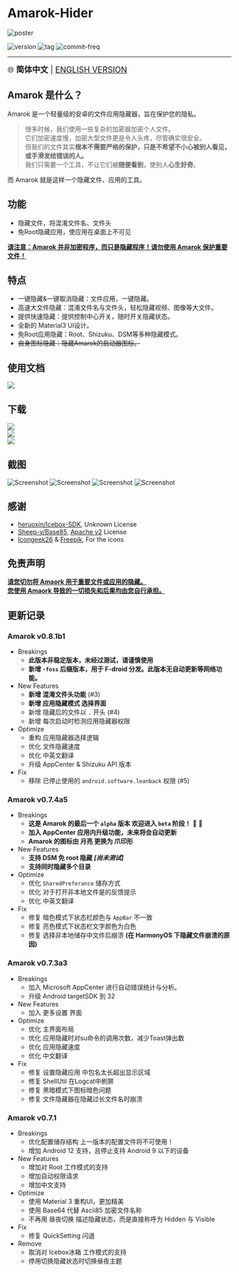 # Amarok-Hider

![poster](https://raw.githubusercontent.com/deltazefiro/ImageHost/master/amarok-169-poster.png)

![version](https://img.shields.io/visual-studio-app-center/releases/version/deltazefiro/Amarok/2e57e3f726f6bdf0b9bd5e3791bd2c5d1ab1dbe2)
![tag](https://img.shields.io/github/v/tag/deltazefiro/Amarok-Hider)
![commit-freq](https://img.shields.io/github/commit-activity/m/deltazefiro/Amarok-Hider)

---

<font size="4"> 🌐 **简体中文** | [ENGLISH VERSION](https://github.com/deltazefiro/Amarok-Hider/blob/main/README.en.md) </font>

## Amarok 是什么？

Amarok 是一个轻量级的安卓的文件应用隐藏器，旨在保护您的隐私。  

> 很多时候，我们使用一些复杂的加密器加密个人文件。  
> 它们加密速度慢，加密大型文件更是令人头疼，尽管确实很安全。  
> 但我们的文件其实**根本不需要严格的保护，只是不希望不小心被别人看见，或手滑发给错误的人。**  
> 我们只需要一个工具，不让它们被**随便看到**，使别人**心生好奇**。

而 Amarok 就是这样一个隐藏文件、应用的工具。  

## 功能
- 隐藏文件，将混淆文件名、文件头  
- 免Root隐藏应用，使应用在桌面上不可见  

**<u>请注意：Amarok 并非加密程序，而只是隐藏程序！请勿使用 Amarok 保护重要文件！</u>**

## 特点
- 一键隐藏&一键取消隐藏：文件应用，一键隐藏。
- 高速大文件隐藏：混淆文件名与文件头，轻松隐藏视频、图像等大文件。
- 提供快速隐藏：提供控制中心开关，随时开关隐藏状态。
- 全新的 Material3 UI设计。
- 免Root应用隐藏：Root、Shizuku、DSM等多种隐藏模式。
- ~~自身图标隐藏：隐藏Amarok的启动器图标。~~


## 使用文档
[![](https://img.shields.io/badge/Amarok%E4%BD%BF%E7%94%A8%E6%96%87%E6%A1%A3-%E7%82%B9%E5%87%BB%E6%9F%A5%E7%9C%8B-brightgreen)](https://deltazefiro.github.io/Amarok-doc/)  


## 下载
[![](https://img.shields.io/github/v/release/deltazefiro/Amarok-Hider?include_prereleases&label=Github%20Release)](https://github.com/deltazefiro/Amarok-Hider/releases)  
[![](https://img.shields.io/visual-studio-app-center/releases/version/deltazefiro/Amarok/2e57e3f726f6bdf0b9bd5e3791bd2c5d1ab1dbe2?color=blue&label=AppCenter)](https://install.appcenter.ms/users/deltazefiro/apps/amarok/distribution_groups/public)  
[![](https://img.shields.io/endpoint?url=https://apt.izzysoft.de/fdroid/api/v1/shield/deltazero.amarok.foss)](https://apt.izzysoft.de/fdroid/index/apk/deltazero.amarok.foss)  



## 截图

![Screenshot](https://raw.githubusercontent.com/deltazefiro/ImageHost/master/amarok-169-1.png)
![Screenshot](https://raw.githubusercontent.com/deltazefiro/ImageHost/master/amarok-169-2.png)
![Screenshot](https://raw.githubusercontent.com/deltazefiro/ImageHost/master/amarok-169-3.png)
![Screenshot](https://raw.githubusercontent.com/deltazefiro/ImageHost/master/amarok-169-4.png)


## 感谢

- [heruoxin/Icebox-SDK](https://github.com/heruoxin/IceBox-SDK), Unknown License
- [Sheep-y/Base85](https://github.com/Sheep-y/Base85/), [Apache v2](https://github.com/Sheep-y/Base85/blob/master/LICENSE) License
- [Icongeek26](https://www.flaticon.com/authors/icongeek26) & [Freepik](), For the icons


## 免责声明

<u>**请您切勿将 Amaork 用于重要文件或应用的隐藏。**</u>  
<u>**您使用 Amaork 导致的一切损失和后果均由您自行承担。**</u>

## 更新记录

### Amarok v0.8.1b1

- Breakings
    - **此版本非稳定版本，未经过测试，请谨慎使用**
    - **新增 `-foss` 后缀版本，用于 F-droid 分发。此版本无自动更新等网络功能。**
- New Features
    - **新增 混淆文件头功能** (#3)
    - **新增 应用隐藏模式 选择界面**
    - 新增 隐藏后的文件以 `.` 开头 (#4)
    - 新增 每次启动时检测应用隐藏器权限
- Optimize
    - 重构 应用隐藏器选择逻辑
    - 优化 文件隐藏速度
    - 优化 中英文翻译
    - 升级 AppCenter & Shizuku API 版本
- Fix
    - 移除 已停止使用的 `android.software.leanback` 权限 (#5)

### Amarok v0.7.4a5

- Breakings
    - **这是 Amarok 的最后一个 `alpha` 版本  欢迎进入 `beta` 阶段！** :tada: :tada: 
    - **加入 AppCenter 应用内升级功能，未来将会自动更新**
    - **Amarok 的图标由 月亮 更换为 爪印形**
- New Features
    - **支持 DSM 免 root 隐藏** ***[尚未测试]***
    - **支持同时隐藏多个目录**
- Optimize
    - 优化 `SharedPreferance` 储存方式
    - 优化 对于打开非本地文件是的反馈提示
    - 优化 中英文翻译
- Fix
    - 修复 暗色模式下状态栏颜色与 `AppBar` 不一致
    - 修复 亮色模式下状态栏文字颜色为白色
    - 修复 选择非本地储存中文件后崩溃 **(在 HarmonyOS 下隐藏文件崩溃的原因)**

### Amarok v0.7.3a3

- Breakings
    - 加入 Microsoft AppCenter 进行自动错误统计与分析。
    - 升级 Android targetSDK 到 32
- New Features
    - 加入 更多设置 界面
- Optimize
    - 优化 主界面布局
    - 优化 应用隐藏时对su命令的调用次数，减少Toast弹出数
    - 优化 应用隐藏速度
    - 优化 中文翻译
- Fix
    - 修复 设置隐藏应用 中包名太长超出显示区域
    - 修复 ShellUtil 在Logcat中刷屏
    - 修复 黑暗模式下图标暗色问题
    - 修复 文件隐藏器在隐藏过长文件名时崩溃

### Amarok v0.7.1
- Breakings
    - 优化配置储存结构 上一版本的配置文件将不可使用！
    - 增加 Android 12 支持，且停止支持 Android 9 以下的设备
- New Features
    - 增加对 Root 工作模式的支持
    - 增加自动权限请求
    - 增加中文支持
- Optimize
    - 使用 Material 3 重构UI，更加精美
    - 使用 Base64 代替 Ascii85 加密文件名称
    - 不再用 昼夜切换 描述隐藏状态，而是直接称呼为 Hidden 与 Visible
- Fix
    - 修复 QuickSetting 闪退
- Remove
    - 取消对 Icebox冰箱 工作模式的支持
    - 停用切换隐藏状态时切换昼夜主题